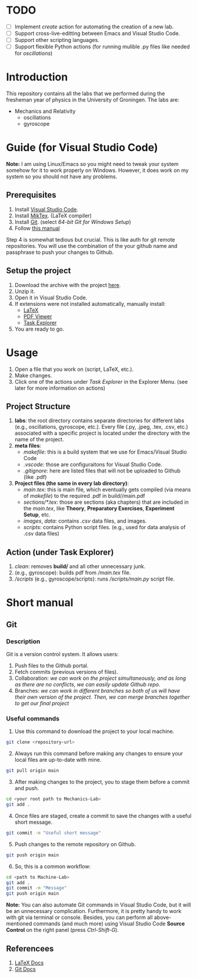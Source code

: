 # TODO

- [ ] Implement *create* action for automating the creation of a new lab.
- [ ] Support cross-live-editting between Emacs and Visual Studio Code.
- [ ] Support other scripting languages.
- [ ] Support flexible Python actions (for running mulible .py files like needed for *oscillations*)  

# Introduction

This repository contains all the labs that we performed during the fresheman year of physics in the University of Groningen. The labs are:
* Mechanics and Relativity
    * oscillations
    * gyroscope

# Guide (for Visual Studio Code)

**Note:** I am using Linux/Emacs so you might need to tweak your system somehow for it to work properly on Windows. However, it does work on my system so you should not have any problems.

## Prerequisites
1. Install [Visual Studio Code](https://code.visualstudio.com/).
2. Install [MikTex](https://miktex.org/download). (LaTeX compiler)
3. Install [Git](https://git-scm.com/downloads/win). (select *64-bit Git for Windows Setup*)
4. Follow [this manual](https://docs.github.com/en/authentication/connecting-to-github-with-ssh/generating-a-new-ssh-key-and-adding-it-to-the-ssh-agent?platform=windows)

Step 4 is somewhat tedious but crucial. This is like auth for git remote repositories. You will use the combination of the your github name and passphrase to push your changes to Github.

## Setup the project

1. Download the archive with the project [here](https://github.com/euwaka/labs).
2. Unzip it.
3. Open it in Visual Studio Code.
4. If extensions were not installed automatically, manually install:
    * [LaTeX](https://marketplace.visualstudio.com/items?itemName=mathematic.vscode-latex)
    * [PDF Viewer](https://marketplace.visualstudio.com/items?itemName=mathematic.vscode-pdf)
    * [Task Explorer](https://marketplace.visualstudio.com/items?itemName=spmeesseman.vscode-taskexplorer)
5. You are ready to go.

# Usage

1. Open a file that you work on (script, LaTeX, etc.).
2. Make changes.
3. Click one of the actions under *Task Explorer* in the Explorer Menu. (see later for more information on actions)

## Project Structure

1. **labs**: the root directory contains separate directories for different labs (e.g., oscillations, gyroscope, etc.). Every file (.py, .jpeg, .tex, .csv, etc.) associated with a specific project is located under the directory with the name of the project.
2. **meta files**:
    * *makefile*: this is a build system that we use for Emacs/Visual Studio Code
    * *.vscode*: those are configuraitons for Visual Studio Code.
    * *.gitignore*: here are listed files that will not be uploaded to Github (like .pdf)
3. **Project files (the same in every lab directory)**:
    * *main.tex*: this is main file, which eventually gets compiled (via means of *makefile*) to the required .pdf in build/<project-name>/main.pdf
    * *sections/\*.tex*: those are sections (aka chapters) that are included in the *main.tex*, like **Theory**, **Preparatory Exercises**, **Experiment Setup**, etc.
    * *images*, *data*: contains *.csv* data files, and images.
    * *scripts*: contains Python script files. (e.g., used for data analysis of .csv data files)

## Action (under Task Explorer)

1. *clean*: removes **build/** and all other unnecessary junk.
2. *<project-name>* (e.g., gyroscope): builds pdf from *<project-name>/main.tex* file.
3. *<project-name>/scripts* (e.g., gyroscope/scripts): runs *<project-name>/scripts/main.py* script file.

# Short manual

## Git

### Description
Git is a version control system. It allows users:
1. Push files to the Github portal.
2. Fetch commits (previous versions of files).
3. Collaboration: *we can work on the project simultaneously, and as long as there are no conflicts, we can easily update Github repo.*
4. Branches: *we can work in different branches so both of us will have their own version of the project. Then, we can merge branches together to get our final project*

### Useful commands

1. Use this command to download the project to your local machine.
```bash
git clone <repository-url>
```

2. Always run this command before making any changes to ensure your local files are up-to-date with mine.
```bash
git pull origin main
```

3. After making changes to the project, you to stage them before a commit and push.
```bash
cd <your root path to Mechanics-Lab>
git add .
```

4. Once files are staged, create a commit to save the changes with a useful short message.
```bash
git commit -m "Useful short message"
```

5. Push changes to the remote repository on Github.
```bash
git push origin main
```

6. So, this is a common workflow:
```bash
cd <path to Machine-Lab>
git add .
git commit -m "Message"
git push origin main
```

**Note:** You can also automate Git commands in Visual Studio Code, but it will be an unnecessary complication. Furthermore, it is pretty handy to work with git via terminal or console. Besides, you can perform all above-mentioned commands (and much more) using Visual Studio Code **Source Control** on the right panel (press *Ctrl-Shift-G*).

## Referencees

1. [LaTeX Docs](https://www.latex-project.org/help/documentation/)
2. [Git Docs](https://git-scm.com/docs)
